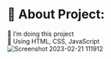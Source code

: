 # 💫 About Project:
🔭 I’m doing this project<br>🌱 Using HTML, CSS, JavaScript<br> 
![Screenshot 2023-02-21 111912](https://user-images.githubusercontent.com/99132893/220258608-45412264-4cbc-489a-80b6-b33774c2824c.jpg)
